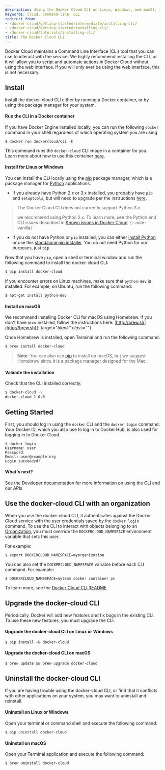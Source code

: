 ```yaml
---
description: Using the Docker Cloud CLI on Linux, Windows, and macOS, installing, updating, uninstall
keywords: cloud, command-line, CLI
redirect_from:
- /docker-cloud/getting-started/intermediate/installing-cli/
- /docker-cloud/getting-started/installing-cli/
- /docker-cloud/tutorials/installing-cli/
title: The Docker Cloud CLI
---
```


Docker Cloud maintains a Command Line Interface (CLI) tool that you can use
to interact with the service. We highly recommend installing the CLI, as it will
allow you to script and automate actions in Docker Cloud without using the web
interface. If you will only ever be using the web interface, this is not
necessary.

## Install

Install the docker-cloud CLI either by running a Docker container, or by using the package manager for your system.

#### Run the CLI in a Docker container

If you have Docker Engine installed locally, you can run the following `docker`
command in your shell regardless of which operating system you are using.

```none
$ docker run dockercloud/cli -h
```

This command runs the `docker-cloud` CLI image in a container for you. Learn
more about how to use this container
[here](https://github.com/docker/dockercloud-cli#docker-image).

#### Install for Linux or Windows

You can install the CLI locally using the [pip](https://pip.pypa.io/en/stable/)
package manager, which is a package manager for
[Python](https://www.python.org/) applications.

* If you already have Python 2.x or 3.x installed, you probably have `pip` and
`setuptools`, but will need to upgrade per the instructions
[here](https://packaging.python.org/installing/).

> The Docker Cloud CLI does not currently support Python 3.x.
>
> we recommend using Python 2.x. To learn more,
see the Python and CLI issues described in
[Known issues in Docker Cloud](/docker-cloud/docker-errors-faq.md).
{: .note-vanilla}

* If you do not have Python or `pip` installed, you can either [install
Python](https://wiki.python.org/moin/BeginnersGuide/Download) or use this
[standalone pip
installer](https://pip.pypa.io/en/latest/installing/#installing-with-get-pip-py). You do not need Python for our purposes, just `pip`.

Now that you have `pip`, open a shell or terminal
window and run the following command to install the docker-cloud CLI:

```bash
$ pip install docker-cloud
```

If you encounter errors on Linux machines, make sure that `python-dev` is
installed. For example, on Ubuntu, run the following command: 

```
$ apt-get install python-dev
```

#### Install on macOS

We recommend installing Docker CLI for macOS using Homebrew. If you don't have
`brew` installed, follow the instructions here: [http://brew.sh](http://brew.sh){: target="_blank" class="_"}

Once Homebrew is installed, open Terminal and run the following command:

```bash
$ brew install docker-cloud
```

> **Note**: You can also use [pip](https://pip.pypa.io/en/stable/) to install on macOS, but we suggest Homebrew since it is a package manager designed for the
Mac.

#### Validate the installation

Check that the CLI installed correctly:

```bash
$ docker-cloud -v
docker-cloud 1.0.0
```

## Getting Started

First, you should log in using the `docker` CLI and the `docker login` command.
Your Docker ID, which you also use to log in to Docker Hub, is also used for
logging in to Docker Cloud.

```none
$ docker login
Username: user
Password:
Email: user@example.org
Login succeeded!
```

#### What's next?

See the [Developer documentation](/apidocs/docker-cloud.md) for more information on using the CLI and our APIs.


## Use the docker-cloud CLI with an organization

When you use the docker-cloud CLI, it authenticates against the Docker Cloud
service with the user credentials saved by the `docker login` command. To use
the CLI to interact with objects belonging to an [Organization](orgs.md), you
must override the `DOCKERCLOUD_NAMESPACE` environment variable that sets this
user.

For example:

```none
$ export DOCKERCLOUD_NAMESPACE=myorganization
```

You can also set the `DOCKERCLOUD_NAMESPACE` variable before each CLI command.
For example:

```none
$ DOCKERCLOUD_NAMESPACE=myteam docker container ps
```

To learn more, see the [Docker Cloud CLI README](https://github.com/docker/dockercloud-cli#namespace).


## Upgrade the docker-cloud CLI

Periodically, Docker will add new features and fix bugs in the existing CLI. To use these new features, you must upgrade the CLI.

#### Upgrade the docker-cloud CLI on Linux or Windows

```none
$ pip install -U docker-cloud
```

#### Upgrade the docker-cloud CLI on macOS

```none
$ brew update && brew upgrade docker-cloud
```

## Uninstall the docker-cloud CLI

If you are having trouble using the docker-cloud CLI, or find that it conflicts
with other applications on your system, you may want to uninstall and reinstall.

#### Uninstall on Linux or Windows

Open your terminal or command shell and execute the following command:

```none
$ pip uninstall docker-cloud
```

#### Uninstall on macOS

Open your Terminal application and execute the following command:

```none
$ brew uninstall docker-cloud
```
